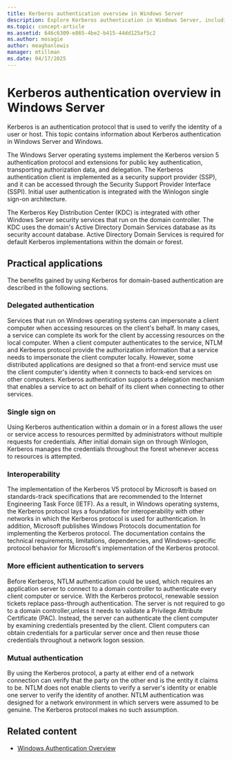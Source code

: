 ```yaml
---
title: Kerberos authentication overview in Windows Server
description: Explore Kerberos authentication in Windows Server, including its protocol, benefits, interoperability, and practical applications.
ms.topic: concept-article
ms.assetid: 646c6309-e865-4be2-b415-44dd125af5c2
ms.author: mosagie
author: meaghanlewis
manager: mtillman
ms.date: 04/17/2025
---
```

# Kerberos authentication overview in Windows Server

Kerberos is an authentication protocol that is used to verify the identity of a user or host. This topic contains information about Kerberos authentication in Windows Server and Windows.

The Windows Server operating systems implement the Kerberos version 5 authentication protocol and extensions for public key authentication, transporting authorization data, and delegation. The Kerberos authentication client is implemented as a security support provider (SSP), and it can be accessed through the Security Support Provider Interface (SSPI). Initial user authentication is integrated with the Winlogon single sign-on architecture.

The Kerberos Key Distribution Center (KDC) is integrated with other Windows Server security services that run on the domain controller. The KDC uses the domain's Active Directory Domain Services database as its security account database. Active Directory Domain Services is required for default Kerberos implementations within the domain or forest.

## Practical applications

The benefits gained by using Kerberos for domain-based authentication are described in the following sections.

### Delegated authentication

Services that run on Windows operating systems can impersonate a client computer when accessing resources on the client's behalf. In many cases, a service can complete its work for the client by accessing resources on the local computer. When a client computer authenticates to the service, NTLM and Kerberos protocol provide the authorization information that a service needs to impersonate the client computer locally. However, some distributed applications are designed so that a front-end service must use the client computer's identity when it connects to back-end services on other computers. Kerberos authentication supports a delegation mechanism that enables a service to act on behalf of its client when connecting to other services.

### Single sign on

Using Kerberos authentication within a domain or in a forest allows the user or service access to resources permitted by administrators without multiple requests for credentials. After initial domain sign on through Winlogon, Kerberos manages the credentials throughout the forest whenever access to resources is attempted.

### Interoperability

The implementation of the Kerberos V5 protocol by Microsoft is based on standards-track specifications that are recommended to the Internet Engineering Task Force (IETF). As a result, in Windows operating systems, the Kerberos protocol lays a foundation for interoperability with other networks in which the Kerberos protocol is used for authentication. In addition, Microsoft publishes Windows Protocols documentation for implementing the Kerberos protocol. The documentation contains the technical requirements, limitations, dependencies, and Windows-specific protocol behavior for Microsoft's implementation of the Kerberos protocol.

### More efficient authentication to servers

Before Kerberos, NTLM authentication could be used, which requires an application server to connect to a domain controller to authenticate every client computer or service. With the Kerberos protocol, renewable session tickets replace pass-through authentication. The server is not required to go to a domain controller,unless it needs to validate a Privilege Attribute Certificate (PAC). Instead, the server can authenticate the client computer by examining credentials presented by the client. Client computers can obtain credentials for a particular server once and then reuse those credentials throughout a network logon session.

### Mutual authentication

By using the Kerberos protocol, a party at either end of a network connection can verify that the party on the other end is the entity it claims to be. NTLM does not enable clients to verify a server's identity or enable one server to verify the identity of another. NTLM authentication was designed for a network environment in which servers were assumed to be genuine. The Kerberos protocol makes no such assumption.

## Related content

- [Windows Authentication Overview](/windows-server/security/windows-authentication/windows-authentication-overview)
